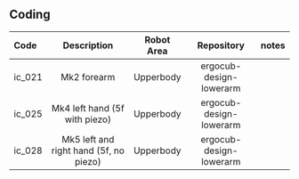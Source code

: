 ## Coding
| Code   |         Description            | Robot Area |        Repository        | notes |
| :------| :----------------------------: | :--------: | :----------------------: | :---: |
| ic_021 | Mk2 forearm                    | Upperbody  | ergocub-design-lowerarm  |       |
| ic_025 | Mk4 left hand (5f with piezo)  | Upperbody  | ergocub-design-lowerarm  |       |
| ic_028 | Mk5 left and right hand (5f, no piezo)   | Upperbody  | ergocub-design-lowerarm  |       |
